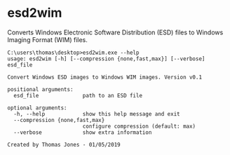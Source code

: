 # esd2wim
Converts Windows Electronic Software Distribution (ESD) files to Windows Imaging Format (WIM) files.

```
C:\users\thomas\desktop>esd2wim.exe --help
usage: esd2wim [-h] [--compression {none,fast,max}] [--verbose] esd_file

Convert Windows ESD images to Windows WIM images. Version v0.1

positional arguments:
  esd_file              path to an ESD file

optional arguments:
  -h, --help            show this help message and exit
  --compression {none,fast,max}
                        configure compression (default: max)
  --verbose             show extra information

Created by Thomas Jones - 01/05/2019
```
